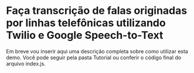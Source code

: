 # Faça transcrição de falas originadas por linhas telefônicas utilizando Twilio e Google Speech-to-Text

Em breve vou inserir aqui uma descrição completa sobre como utilizar esta demo.
Você pode seguir pela pasta Tutorial ou conferir o código final do arquivo index.js.

